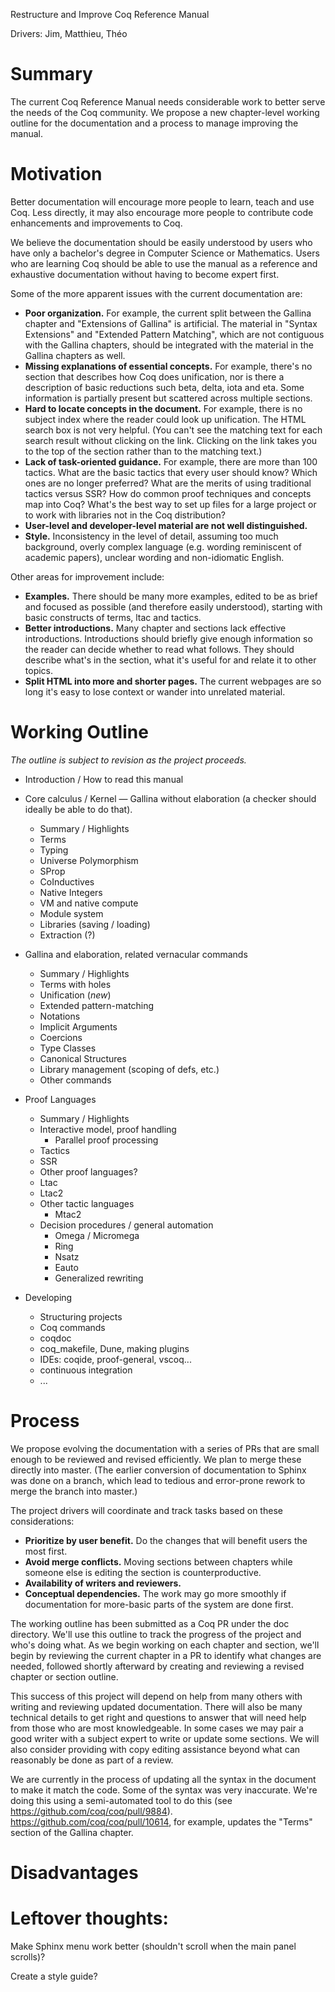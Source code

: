 Restructure and Improve Coq Reference Manual

Drivers: Jim, Matthieu, Théo

# Summary

The current Coq Reference Manual needs considerable work to better
serve the needs of the Coq community.  We propose a new chapter-level
working outline for the documentation and a process to manage
improving the manual.

# Motivation

Better documentation will encourage more people to learn, teach and
use Coq.  Less directly, it may also encourage more people to
contribute code enhancements and improvements to Coq.

We believe the documentation should be easily understood by users who
have only a bachelor's degree in Computer Science or Mathematics.
Users who are learning Coq should be able to use the manual as a
reference and exhaustive documentation without having to become expert
first.

Some of the more apparent issues with the current documentation are:
-	**Poor organization.** For example, the current split between the
     Gallina chapter and "Extensions of Gallina" is artificial.
     The material in "Syntax Extensions" and "Extended
     Pattern Matching", which are not contiguous with the Gallina
     chapters, should be integrated with the material in the Gallina
     chapters as well.
-	**Missing explanations of essential concepts.** For example,
     there's no section that describes how Coq does unification,
     nor is there a description of basic reductions such beta, delta,
     iota and eta.  Some information is partially present but
     scattered across multiple sections.
-	**Hard to locate concepts in the document.** For example, there is
     no subject index where the reader could look up unification.  The
     HTML search box is not very helpful. (You can't see the
     matching text for each search result without clicking on the
     link.  Clicking on the link takes you to the top of the section
     rather than to the matching text.)
-	**Lack of task-oriented guidance.** For example, there are more
     than 100 tactics.  What are the basic tactics that every user
     should know?  Which ones are no longer preferred?  What are the
     merits of using traditional tactics versus SSR?  How do common
     proof techniques and concepts map into Coq?  What's the best
     way to set up files for a large project or to work with libraries
     not in the Coq distribution?
-	**User-level and developer-level material are not well
     distinguished.**
-	**Style.** Inconsistency in the level of detail, assuming too much
     background, overly complex language (e.g. wording reminiscent of
     academic papers), unclear wording and non-idiomatic English.

Other areas for improvement include:
-	**Examples.** There should be many more examples, edited to be as
     brief and focused as possible (and therefore easily understood),
     starting with basic constructs of terms, ltac and tactics.
-	**Better introductions.** Many chapter and sections lack effective
     introductions.  Introductions should briefly give enough
     information so the reader can decide whether to read what
     follows.  They should describe what's in the section, what
     it's useful for and relate it to other topics.
-	**Split HTML into more and shorter pages.** The current webpages
     are so long it's easy to lose context or wander into unrelated
     material.

# Working Outline

*The outline is subject to revision as the project proceeds.*

* Introduction / How to read this manual

* Core calculus / Kernel
  — Gallina without elaboration (a checker should ideally be able to do that).
  * Summary / Highlights
  * Terms
  * Typing
  * Universe Polymorphism
  * SProp
  * CoInductives
  * Native Integers
  * VM and native compute
  * Module system
  * Libraries (saving / loading)
  * Extraction (?)

* Gallina and elaboration, related vernacular commands
  * Summary / Highlights
  * Terms with holes
  * Unification (*new*)
  * Extended pattern-matching
  * Notations
  * Implicit Arguments
  * Coercions
  * Type Classes
  * Canonical Structures
  * Library management (scoping of defs, etc.)
  * Other commands

* Proof Languages
  * Summary / Highlights
  * Interactive model, proof handling
    * Parallel proof processing
  * Tactics
  * SSR
  * Other proof languages?
  * Ltac
  * Ltac2
  * Other tactic languages
    * Mtac2
  * Decision procedures / general automation
    * Omega / Micromega
    * Ring
    * Nsatz
    * Eauto
    * Generalized rewriting

* Developing
  * Structuring projects
  * Coq commands
  * coqdoc
  * coq_makefile, Dune, making plugins
  * IDEs: coqide, proof-general, vscoq...
  * continuous integration
  * ...

# Process

We propose evolving the documentation with a series of PRs that are
small enough to be reviewed and revised efficiently.  We plan to merge
these directly into master.  (The earlier conversion of documentation
to Sphinx was done on a branch, which lead to tedious and error-prone
rework to merge the branch into master.)

The project drivers will coordinate and track tasks based on these
considerations:
-	**Prioritize by user benefit.** Do the changes that will benefit
     users the most first.
-	**Avoid merge conflicts.** Moving sections between chapters while
     someone else is editing the section is counterproductive.
-	**Availability of writers and reviewers.**
-	**Conceptual dependencies.** The work may go more smoothly if
     documentation for more-basic parts of the system are done first.

The working outline has been submitted as a Coq PR under the doc
directory.  We'll use this outline to track the progress of the
project and who's doing what.  As we begin working on each chapter
and section, we'll begin by reviewing the current chapter in a PR
to identify what changes are needed, followed shortly afterward by
creating and reviewing a revised chapter or section outline.

This success of this project will depend on help from many others with
writing and reviewing updated documentation.  There will also be many
technical details to get right and questions to answer that will need
help from those who are most knowledgeable.  In some cases we may pair
a good writer with a subject expert to write or update some sections.
We will also consider providing with copy editing assistance beyond
what can reasonably be done as part of a review.

We are currently in the process of updating all the syntax in the
document to make it match the code.  Some of the syntax was very
inaccurate.  We're doing this using a semi-automated tool to do
this (see https://github.com/coq/coq/pull/9884).
https://github.com/coq/coq/pull/10614, for example, updates the
"Terms" section of the Gallina chapter.

# Disadvantages



# Leftover thoughts:
Make Sphinx menu work better (shouldn't scroll when the main panel
scrolls)?

Create a style guide?
